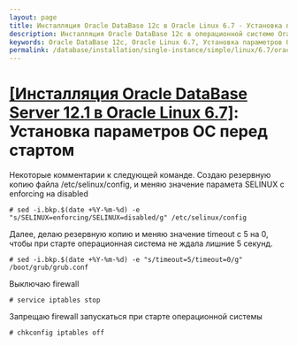 ```yaml
---
layout: page
title: Инсталляция Oracle DataBase 12c в Oracle Linux 6.7 - Установка параметров ОС перед стартом
description: Инсталляция Oracle DataBase 12c в операционной системе Oracle Linux 6.7 - Установка параметров ОС перед стартом
keywords: Oracle DataBase 12c, Oracle Linux 6.7, Установка параметров ОС перед стартом
permalink: /database/installation/single-instance/simple/linux/6.7/oracle/12.1/setup-os-parameters-before-we-start/
---
```


# <a href="/database/installation/single-instance/simple/linux/6.7/oracle/12.1/">[Инсталляция Oracle DataBase Server 12.1 в Oracle Linux 6.7]</a>: Установка параметров ОС перед стартом

Некоторые комментарии к следующей команде. Создаю резервную копию файла /etc/selinux/config, и меняю значение парамета SELINUX с enforcing на disabled

    # sed -i.bkp.$(date +%Y-%m-%d) -e "s/SELINUX=enforcing/SELINUX=disabled/g" /etc/selinux/config

Далее, делаю резервную копию и меняю значение timeout с 5 на 0, чтобы при старте операционная система не ждала лишние 5 секунд.

    # sed -i.bkp.$(date +%Y-%m-%d) -e "s/timeout=5/timeout=0/g" /boot/grub/grub.conf

Выключаю firewall

    # service iptables stop

Запрещаю firewall запускаться при старте операционной системы

    # chkconfig iptables off
